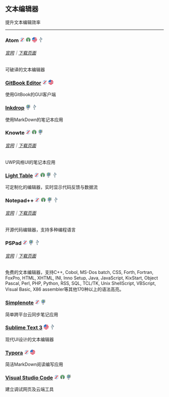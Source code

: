 ## 文本编辑器

提升文本编辑效率

---

### Atom ![](/assets/图片2.png) ![](/assets/open-source-icon.png) ![](/assets/united-states.png) ![](/assets/usb.png)

###### [官网](https://atom.io/)｜[下载页面](https://github.com/atom/atom/releases)

可破译的文本编辑器

### [GitBook Editor](https://www.gitbook.com/editor) ![](/assets/图片2.png) ![](/assets/united-states.png)

使用GitBook的GUI客户端

### [Inkdrop](https://www.inkdrop.info/) ![](/assets/earth-globe.png) ![](/assets/usb.png)

使用MarkDown的笔记本应用

### Knowte ![](/assets/图片2.png) ![](/assets/open-source-icon.png) ![](/assets/earth-globe.png)

###### [官网](http://www.digimezzo.com/software/knowte-2/)｜[下载页面](http://www.digimezzo.com/content/software/knowte/)

UWP风格UI的笔记本应用

### [Light Table](http://lighttable.com/) ![](/assets/图片2.png) ![](/assets/open-source-icon.png) ![](/assets/earth-globe.png) ![](/assets/usb.png)

可定制化的编辑器，实时显示代码反馈与数据流

### Notepad++ ![](/assets/图片2.png) ![](/assets/open-source-icon.png) ![](/assets/earth-globe.png) ![](/assets/usb.png)

###### [官网](https://notepad-plus-plus.org/)｜[下载页面](https://notepad-plus-plus.org/download/v7.3.3.html)

开源代码编辑器，支持多种编程语言

### PSPad ![](/assets/图片2.png) ![](/assets/earth-globe.png) ![](/assets/usb.png)

###### [官网](http://www.pspad.com/)｜[下载页面](http://www.pspad.com/en/download.php)

免费的文本编辑器，支持C++, Cobol, MS-Dos batch, CSS, Forth, Fortran, FoxPro, HTML, XHTML, INI, Inno Setup, Java, JavaScript, KixStart, Object Pascal, Perl, PHP, Python, RSS, SQL, TCL/TK, Unix ShellScript, VBScript, Visual Basic, X86 assembler等其他170种以上的语法高亮。

### [Simplenote](https://simplenote.com/) ![](/assets/图片2.png) ![](/assets/earth-globe.png)

简单跨平台云同步笔记应用

### [Sublime Text 3](http://www.sublimetext.com/3) ![](/assets/united-states.png) ![](/assets/usb.png)

现代UI设计的文本编辑器

### [Typora](https://typora.io/) ![](/assets/图片2.png) ![](/assets/united-states.png)

简洁MarkDown阅读编写应用

### [Visual Studio Code](https://code.visualstudio.com/) ![](/assets/图片2.png) ![](/assets/open-source-icon.png) ![](/assets/earth-globe.png)

建立调试网页及云端工具

